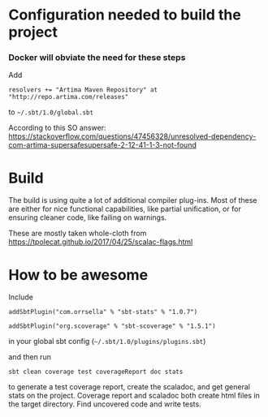 # Configuration needed to build the project 
### Docker will obviate the need for these steps


Add 

`resolvers += "Artima Maven Repository" at "http://repo.artima.com/releases"`

to `~/.sbt/1.0/global.sbt`

According to this SO answer:
https://stackoverflow.com/questions/47456328/unresolved-dependency-com-artima-supersafesupersafe-2-12-41-1-3-not-found

# Build

The build is using quite a lot of additional compiler plug-ins. Most of these
are either for nice functional capabilities, like partial unification, or for
ensuring cleaner code, like failing on warnings.

These are mostly taken whole-cloth from
https://tpolecat.github.io/2017/04/25/scalac-flags.html

# How to be awesome

Include

`addSbtPlugin("com.orrsella" % "sbt-stats" % "1.0.7")`

`addSbtPlugin("org.scoverage" % "sbt-scoverage" % "1.5.1")`

in your global sbt config (`~/.sbt/1.0/plugins/plugins.sbt`)

and then run

`sbt clean coverage test coverageReport doc stats`

to generate a test coverage report, create the scaladoc, and get general stats
on the project. Coverage report and scaladoc both create html files in the
target directory. Find uncovered code and write tests.
